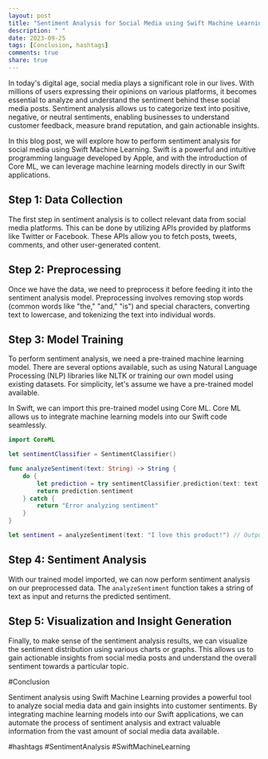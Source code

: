 ```yaml
---
layout: post
title: "Sentiment Analysis for Social Media using Swift Machine Learning"
description: " "
date: 2023-09-25
tags: [Conclusion, hashtags]
comments: true
share: true
---
```


In today's digital age, social media plays a significant role in our lives. With millions of users expressing their opinions on various platforms, it becomes essential to analyze and understand the sentiment behind these social media posts. Sentiment analysis allows us to categorize text into positive, negative, or neutral sentiments, enabling businesses to understand customer feedback, measure brand reputation, and gain actionable insights.

In this blog post, we will explore how to perform sentiment analysis for social media using Swift Machine Learning. Swift is a powerful and intuitive programming language developed by Apple, and with the introduction of Core ML, we can leverage machine learning models directly in our Swift applications.

## Step 1: Data Collection

The first step in sentiment analysis is to collect relevant data from social media platforms. This can be done by utilizing APIs provided by platforms like Twitter or Facebook. These APIs allow you to fetch posts, tweets, comments, and other user-generated content.

## Step 2: Preprocessing

Once we have the data, we need to preprocess it before feeding it into the sentiment analysis model. Preprocessing involves removing stop words (common words like "the," "and," "is") and special characters, converting text to lowercase, and tokenizing the text into individual words.

## Step 3: Model Training

To perform sentiment analysis, we need a pre-trained machine learning model. There are several options available, such as using Natural Language Processing (NLP) libraries like NLTK or training our own model using existing datasets. For simplicity, let's assume we have a pre-trained model available.

In Swift, we can import this pre-trained model using Core ML. Core ML allows us to integrate machine learning models into our Swift code seamlessly.

```swift
import CoreML

let sentimentClassifier = SentimentClassifier()

func analyzeSentiment(text: String) -> String {
    do {
        let prediction = try sentimentClassifier.prediction(text: text)
        return prediction.sentiment
    } catch {
        return "Error analyzing sentiment"
    }
}

let sentiment = analyzeSentiment(text: "I love this product!") // Output: "Positive"
```

## Step 4: Sentiment Analysis

With our trained model imported, we can now perform sentiment analysis on our preprocessed data. The `analyzeSentiment` function takes a string of text as input and returns the predicted sentiment.

## Step 5: Visualization and Insight Generation

Finally, to make sense of the sentiment analysis results, we can visualize the sentiment distribution using various charts or graphs. This allows us to gain actionable insights from social media posts and understand the overall sentiment towards a particular topic.

#Conclusion

Sentiment analysis using Swift Machine Learning provides a powerful tool to analyze social media data and gain insights into customer sentiments. By integrating machine learning models into our Swift applications, we can automate the process of sentiment analysis and extract valuable information from the vast amount of social media data available.

#hashtags #SentimentAnalysis #SwiftMachineLearning
